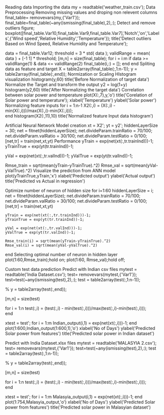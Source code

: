 Reading data
Importing the data
my = readtable('weather_train.csv');
Data Preprocessing
Removing missing values and droping non relevent columns
final_table= removevars(my,{'Var1'});
final_table=final_table(~any(ismissing(final_table),2),:);
Detect and remove outliers
figure;
boxplot([final_table.Var10,final_table.Var9,final_table.Var7],'Notch','on','Labels',{'Wind speed','Relative Humidity','Temperature'});
title('Detect outliers Based on Wind Speed, Relative Humidity and Temperature');

data = final_table.Var12;
threshold = 3 * std( data );
validRange = mean( data ) + [-1 1] * threshold;
[m,n] = size(final_table);
for i = i:m
    if data >= validRange(1) & data <= validRange(2)
        final_table(i,:) = [];
    end
end
Spliting data as feature and target
X = table2array(final_table(:,1:n-1));
y = table2array(final_table(:,end));
Normization or Scaling
HIstogram visualization
histogram(y,60)
title('Before Normalization of target data')
Normalize the Target and transform the output
y2 = log(1+y)
histogram(y2,60)
title('After Normalizing the target data')
Correlation between solar power and temperature
plot(X(:,7),y,'o')
title('Corelation of Solar power and temperature');
xlabel('Temperature')
ylabel('Solar power')
Normalizing feature inputs
for i = 1:n-1
    X2(:,i) = (X(:,i) - min(X(:,i)))/max(X(:,i)-min(X(:,i)));   
end
histogram(X2(:,11),10)
title('Normalized feature Input data histogram')

Artificial Neural Network
Model creation
xt = X2';
yt = y2';
hiddenLayerSize = 30;
net = fitnet(hiddenLayerSize);
net.divideParam.trainRatio = 70/100;
net.divideParam.valRatio = 30/100;
net.divideParam.testRatio = 0/100;
[net,tr] = train(net,xt,yt)
Performance
yTrain = exp(net(xt(:,tr.trainInd)))-1;
yTrainTrue = exp(yt(tr.trainInd))-1;

yVal = exp(net(xt(:,tr.valInd)))-1;
yValTrue = exp(yt(tr.valInd))-1;

Rmse_train = sqrt(mean(yTrain-yTrainTrue).^2)
Rmse_val = sqrt(mean(yVal-yValTrue).^2)
Visualize the prediction from ANN model
plot(yTrainTrue,yTrain,'x')
xlabel('Predicted output')
ylabel('Actual output')
title('Predicted vs Actual in regression')

Optimize number of neuron of hidden size
for i=1:60
    hiddenLayerSize = i;
    net = fitnet(hiddenLayerSize);
    net.divideParam.trainRatio = 70/100;
    net.divideParam.valRatio = 30/100;
    net.divideParam.testRatio = 0/100;
    [net,tr] = train(net,xt,yt)
    
    yTrain = exp(net(xt(:,tr.trainInd)))-1;
    yTrainTrue = exp(yt(tr.trainInd))-1;
    
    yVal = exp(net(xt(:,tr.valInd)))-1;
    yValTrue = exp(yt(tr.valInd))-1;
    
    Rmse_train(i) = sqrt(mean(yTrain-yTrainTrue).^2)
    Rmse_val(i) = sqrt(mean(yVal-yValTrue).^2)
    
end
Selecting optimal number of neuron in hidden layer 
plot(1:60,Rmse_train);hold on;
plot(1:60, Rmse_val);hold off;

Custom test data prediction
Predict with Indian csv files
mytest = readtable('India Dataset.csv');
test= removevars(mytest,{'Var1'});
test=test(~any(ismissing(test),2),:);
test = table2array(test(:,1:n-1));

% y = table2array(test(:,end));

[m,n] = size(test)

for i = 1:n
    test(:,i) = (test(:,i) - min(test(:,i)))/max(test(:,i)-min(test(:,i)));   
end

xtest = test';
for i = 1:m
    Indian_output(i,1) = exp(net(xt(:,i)))-1;
end
plot(1:600,Indian_output(1:600,1),'o')
xlabel('No of Days')
ylabel('Predicted Solar power from features')
title('Predicted solar power in Indian dataset')


Predict with India Dataset.xlsx files
mytest = readtable('MALASYIA 2.csv');
test= removevars(mytest,{'Var1'});
test=test(~any(ismissing(test),2),:);
test = table2array(test(:,1:n-1));

% y = table2array(test(:,end));

[m,n] = size(test)

for i = 1:n
    test(:,i) = (test(:,i) - min(test(:,i)))/max(test(:,i)-min(test(:,i)));   
end

xtest = test';
for i = 1:m
    Malasyia_output(i,1) = exp(net(xt(:,i)))-1;
end
plot(1:754,Malasyia_output,'o')
xlabel('No of Days')
ylabel('Predicted Solar power from features')
title('Predicted solar power in Malasyian dataset')

